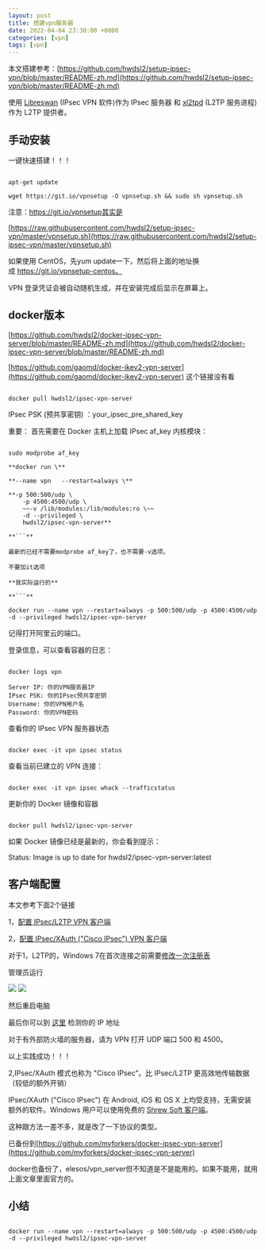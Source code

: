 ```yaml
---
layout: post
title: 搭建vpn服务器
date: 2022-04-04 23:30:00 +0800
categories: [vpn]
tags: [vpn]
---
```


本文搭建参考：[https://github.com/hwdsl2/setup-ipsec-vpn/blob/master/README-zh.md](https://github.com/hwdsl2/setup-ipsec-vpn/blob/master/README-zh.md)

使用 [Libreswan](https://libreswan.org/) (IPsec VPN 软件)作为 IPsec 服务器 和 [xl2tpd](https://github.com/xelerance/xl2tpd) (L2TP 服务进程)作为 L2TP 提供者。

## 手动安装

一键快速搭建！！！

```

apt-get update

wget https://git.io/vpnsetup -O vpnsetup.sh && sudo sh vpnsetup.sh

```

注意：https://git.io/vpnsetup其实是

[https://raw.githubusercontent.com/hwdsl2/setup-ipsec-vpn/master/vpnsetup.sh](https://raw.githubusercontent.com/hwdsl2/setup-ipsec-vpn/master/vpnsetup.sh)

如果使用 CentOS，先yum update一下，然后将上面的地址换成 https://git.io/vpnsetup-centos。

VPN 登录凭证会被自动随机生成，并在安装完成后显示在屏幕上。

## docker版本

[https://github.com/hwdsl2/docker-ipsec-vpn-server/blob/master/README-zh.md](https://github.com/hwdsl2/docker-ipsec-vpn-server/blob/master/README-zh.md)

[https://github.com/gaomd/docker-ikev2-vpn-server](https://github.com/gaomd/docker-ikev2-vpn-server)  这个链接没有看

```

docker pull hwdsl2/ipsec-vpn-server

```

IPsec PSK (预共享密钥) ：your_ipsec_pre_shared_key

重要： 首先需要在 Docker 主机上加载 IPsec af_key 内核模块：

```

sudo modprobe af_key

**docker run \**

**--name vpn   --restart=always \**

**-p 500:500/udp \
    -p 4500:4500/udp \
    ~~-v /lib/modules:/lib/modules:ro \~~
    -d --privileged \
    hwdsl2/ipsec-vpn-server**

**```**

最新的已经不需要modprobe af_key了，也不需要-v选项。

不要加it选项

**我实际运行的**

**```**

docker run --name vpn --restart=always -p 500:500/udp -p 4500:4500/udp -d --privileged hwdsl2/ipsec-vpn-server

```

记得打开阿里云的端口。

登录信息，可以查看容器的日志：

```

docker logs vpn

Server IP: 你的VPN服务器IP
IPsec PSK: 你的IPsec预共享密钥
Username: 你的VPN用户名
Password: 你的VPN密码

```

查看你的 IPsec VPN 服务器状态

```

docker exec -it vpn ipsec status

```

查看当前已建立的 VPN 连接：

```

docker exec -it vpn ipsec whack --trafficstatus

```

更新你的 Docker 镜像和容器

```

docker pull hwdsl2/ipsec-vpn-server

```

如果 Docker 镜像已经是最新的，你会看到提示：

Status: Image is up to date for hwdsl2/ipsec-vpn-server:latest

## 客户端配置

本文参考下面2个链接

1，[配置 IPsec/L2TP VPN 客户端](https://github.com/hwdsl2/setup-ipsec-vpn/blob/master/docs/clients-zh.md)

2，[配置 IPsec/XAuth ("Cisco IPsec") VPN 客户端](https://github.com/hwdsl2/setup-ipsec-vpn/blob/master/docs/clients-xauth-zh.md)

对于1，L2TP的，Windows 7在首次连接之前需要[修改一次注册表](https://github.com/hwdsl2/setup-ipsec-vpn/blob/master/docs/clients-zh.md#windows-%E9%94%99%E8%AF%AF-809)

管理员运行

![](/assets/other/vpn/fix_vpn_error_809_windows_vista_7_8_10_reboot_required.reg)
![](/assets/other/vpn/fix_vpn_error_809_allow_ipsec_reboot_required.reg.reg)


然后重启电脑

最后你可以到 [这里](https://www.ipchicken.com/) 检测你的 IP 地址

对于有外部防火墙的服务器，请为 VPN 打开 UDP 端口 500 和 4500。

以上实践成功！！！

2,IPsec/XAuth 模式也称为 "Cisco IPsec"。比 IPsec/L2TP 更高效地传输数据（较低的额外开销）

IPsec/XAuth ("Cisco IPsec") 在 Android, iOS 和 OS X 上均受支持，无需安装额外的软件。Windows 用户可以使用免费的 [Shrew Soft 客户端](https://www.shrew.net/download/vpn)。

这种跟方法一差不多，就是改了一下协议的类型。

已备份到[https://github.com/myforkers/docker-ipsec-vpn-server](https://github.com/myforkers/docker-ipsec-vpn-server)

docker也备份了，elesos/vpn_server但不知道是不是能用的。如果不能用，就用上面文章里面官方的。

## 小结

```

docker run --name vpn --restart=always -p 500:500/udp -p 4500:4500/udp -d --privileged hwdsl2/ipsec-vpn-server

```
